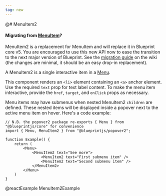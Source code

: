 ```yaml
---
tag: new
---
```


@# MenuItem2

<div class="@ns-callout @ns-intent-primary @ns-icon-info-sign">
    <h4 class="@ns-heading">

Migrating from [MenuItem](#core/components/menu.menu-item)?

</h4>

MenuItem2 is a replacement for MenuItem and will replace it in Blueprint core v5.
You are encouraged to use this new API now to ease the transition to the next major version of Blueprint.
See the [migration guide](https://github.com/palantir/blueprint/wiki/Popover2-migration#menuitem2)
on the wiki (the changes are minimal, it should be an easy drop-in replacement).

</div>

A MenuItem2 is a single interactive item in a [Menu](#core/components/menu).

This component renders an `<li>` element containing an `<a>` anchor element.
Use the required `text` prop for text label content.
To make the menu item interactive, provide the `href`, `target`, and `onClick` props as necessary.

Menu items may have submenus when nested MenuItem2 `children` are defined. These nested items will
be displayed inside a popover next to the active menu item on hover. Here's a code example:

```tsx
// N.B. the popover2 package re-exports { Menu } from "@blueprintjs/core" for convenience
import { Menu, MenuItem2 } from "@blueprintjs/popover2";

function Example() {
    return (
        <Menu>
            <MenuItem2 text="See more">
                <MenuItem2 text="First submenu item" />
                <MenuItem2 text="Second submenu item" />
            </MenuItem2>
        </Menu>
    )
}
```

@reactExample MenuItem2Example
